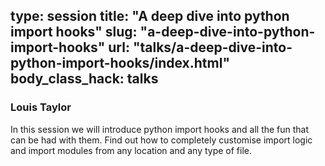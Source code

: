 type: session
title: "A deep dive into python import hooks"
slug: "a-deep-dive-into-python-import-hooks"
url: "talks/a-deep-dive-into-python-import-hooks/index.html"
body_class_hack: talks
---

### Louis Taylor

In this session we will introduce python import hooks and all the fun that can be had with them. Find out how to completely customise import logic and import modules from any location and any type of file.